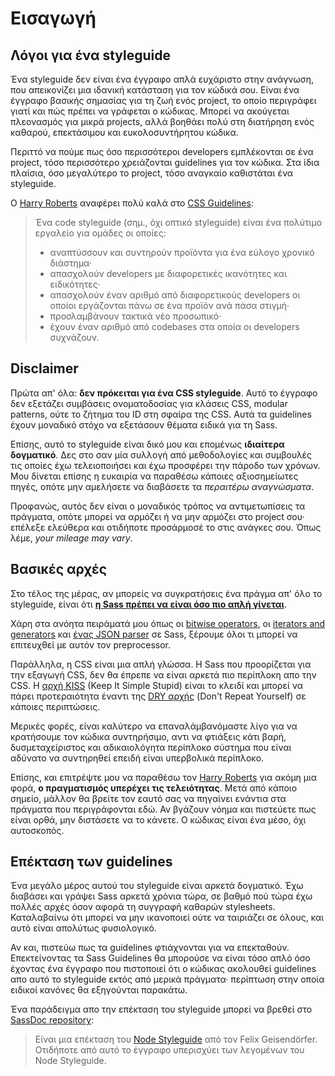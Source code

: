 
# Εισαγωγή

## Λόγοι για ένα styleguide

Ένα styleguide δεν είναι ένα έγγραφο απλά ευχάριστο στην ανάγνωση, που απεικονίζει μια ιδανική κατάσταση για τον κώδικά σου. Είναι ένα έγγραφο βασικής σημασίας για τη ζωή ενός project, το οποίο περιγράφει γιατί και πώς πρέπει να γράφεται ο κώδικας. Μπορεί να ακούγεται πλεονασμός για μικρά projects, αλλά βοηθάει πολύ στη διατήρηση ενός καθαρού, επεκτάσιμου και ευκολοσυντήρητου κώδικα.

Περιττό να πούμε πως όσο περισσότεροι developers εμπλέκονται σε ένα project, τόσο περισσότερο χρειάζονται guidelines για τον κώδικα. Στα ίδια πλαίσια, όσο μεγαλύτερο το project, τόσο αναγκαίο καθιστάται ένα styleguide.

Ο [Harry Roberts](https://csswizardry.com) αναφέρει πολύ καλά στο [CSS Guidelines](https://cssguidelin.es/#the-importance-of-a-styleguide):

<blockquote>
  <p>Ένα code styleguide (σημ., όχι οπτικό styleguide) είναι ένα πολύτιμο εργαλείο για ομάδες οι οποίες:</p>
  <ul>
    <li>αναπτύσσουν και συντηρούν προϊόντα για ένα εύλογο χρονικό διάστημα·</li>
    <li>απασχολούν developers με διαφορετικές ικανότητες και ειδικότητες·</li>
    <li>απασχολούν έναν αριθμό από διαφορετικούς developers οι οποίοι εργάζονται πάνω σε ένα προϊόν ανά πάσα στιγμή·</li>
    <li>προσλαμβάνουν τακτικά νέο προσωπικό·</li>
    <li>έχουν έναν αριθμό από codebases στα οποία οι developers συχνάζουν.</li>
  </ul>
</blockquote>

## Disclaimer

Πρώτα απ' όλα: **δεν πρόκειται για ένα CSS styleguide**. Αυτό το έγγραφο δεν εξετάζει συμβάσεις ονοματοδοσίας για κλάσεις CSS, modular patterns, ούτε το ζήτημα του ID στη σφαίρα της CSS. Αυτά τα guidelines έχουν μοναδικό στόχο να εξετάσουν θέματα ειδικά για τη Sass.

Επίσης, αυτό το styleguide είναι δικό μου και επομένως **ιδιαίτερα δογματικό**. Δες στο σαν μία συλλογή από μεθοδολογίες και συμβουλές τις οποίες έχω τελειοποιήσει και έχω προσφέρει την πάροδο των χρόνων. Μου δίνεται επίσης η ευκαιρία να παραθέσω κάποιες αξιοσημείωτες πηγές, οπότε μην αμελήσετε να διαβάσετε τα *περαιτέρω αναγνώσματα*.

Προφανώς, αυτός δεν είναι ο μοναδικός τρόπος να αντιμετωπίσεις τα πράγματα, οπότε μπορεί να αρμόζει ή να μην αρμόζει στο project σου· επέλεξε ελεύθερα και οτιδήποτε προσάρμοσέ το στις ανάγκες σου. Όπως λέμε, *your mileage may vary*.

## Βασικές αρχές

Στο τέλος της μέρας, αν μπορείς να συγκρατήσεις ένα πράγμα απ' όλο το styleguide, είναι ότι **[η Sass πρέπει να είναι όσο πιο απλή γίνεται](https://www.sitepoint.com/keep-sass-simple/)**.

Χάρη στα ανόητα πειράματά μου όπως οι [bitwise operators](https://github.com/HugoGiraudel/SassyBitwise), οι [iterators and generators](https://github.com/HugoGiraudel/SassyIteratorsGenerators) και [ένας JSON parser](https://github.com/HugoGiraudel/SassyJSON) σε Sass, ξέρουμε όλοι τι μπορεί να επιτευχθεί με αυτόν τον preprocessor.

Παράλληλα, η CSS είναι μια απλή γλώσσα. Η Sass που προορίζεται για την εξαγωγή CSS, δεν θα έπρεπε να είναι αρκετά πιο περίπλοκη απο την CSS. Η [αρχή KISS](https://en.wikipedia.org/wiki/KISS_principle) (Keep It Simple Stupid) είναι το κλειδί και μπορεί να πάρει προτεραιότητα έναντι της [DRY αρχής](https://en.wikipedia.org/wiki/Don%27t_repeat_yourself) (Don't Repeat Yourself) σε κάποιες περιπτώσεις.

Μερικές φορές, είναι καλύτερο να επαναλάμβανόμαστε λίγο για να κρατήσουμε τον κώδικα συντηρήσιμο, αντι να φτιάξεις κάτι βαρή, δυσμεταχείριστος και αδικαιολόγητα περίπλοκο σύστημα που είναι αδύνατο να συντηρηθεί επειδή είναι υπερβολικά περίπλοκο.

Επίσης, και επιτρέψτε μου να παραθέσω τον [Harry Roberts](https://csswizardry.com) για ακόμη μια φορά, **ο πραγματισμός υπερέχει τις τελειότητας**. Μετά από κάποιο σημείο, μάλλον θα βρείτε τον εαυτό σας να πηγαίνει ενάντια στα πράγματα που περιγράφονται εδώ. Αν βγάζουν νόημα και πιστεύετε πως είναι ορθά, μην διστάσετε να το κάνετε. Ο κώδικας είναι ένα μέσο, όχι αυτοσκοπός.

## Επέκταση των guidelines

Ένα μεγάλο μέρος αυτού του styleguide είναι αρκετά δογματικό. Έχω διαβάσει και γράψει Sass αρκετά χρόνια τώρα, σε βαθμό πού τώρα έχω πολλές αρχές όσον αφορά τη συγγραφή καθαρών stylesheets. Καταλαβαίνω ότι μπορεί να μην ικανοποιεί ούτε να ταιριάζει σε όλους, και αυτό είναι απολύτως φυσιολογικό.

Αν και, πιστεύω πως τα guidelines φτιάχνονται για να επεκταθούν. Επεκτείνοντας τα Sass Guidelines θα μπορούσε να είναι τόσο απλό όσο έχοντας ένα έγγραφο που πιστοποιεί ότι ο κώδικας ακολουθεί guidelines απο αυτό το styleguide εκτός από μερικά πράγματα· περίπτωση στην οποία ειδικοί κανόνες θα εξηγούνται παρακάτω.

Ένα παράδειγμα απο την επέκταση του styleguide μπορεί να βρεθεί στο [SassDoc repository](https://github.com/SassDoc/sassdoc/blob/master/GUIDELINES.md):

> Είναι μια επέκταση του [Node Styleguide](https://github.com/felixge/node-style-guide) από τον Felix Geisendörfer. Οτιδήποτε από αυτό το έγγραφο υπερισχύει των λεγομένων του Node Styleguide.
